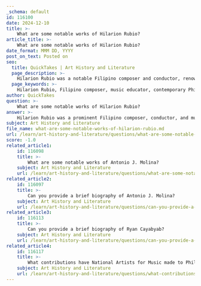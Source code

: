 ```yaml
---
_schema: default
id: 116100
date: 2024-12-10
title: >-
    What are some notable works of Hilarion Rubio?
article_title: >-
    What are some notable works of Hilarion Rubio?
date_format: MMM DD, YYYY
post_on_text: Posted on
seo:
  title: QuickTakes | Art History and Literature
  page_description: >-
    Hilarion Rubio was a notable Filipino composer and conductor, renowned for his contributions to contemporary Philippine music, including works like Pakiusap, Madaling Araw, and Hibik ng Pilipinas.
  page_keywords: >-
    Hilarion Rubio, Filipino composer, music educator, contemporary Philippine music, Pakiusap, Madaling Araw, Sakali Man, Hibik ng Pilipinas, Ano Kaya ang Kapalaran, Kundiman, ballet, chorus, orchestra, music conductor
author: QuickTakes
question: >-
    What are some notable works of Hilarion Rubio?
answer: >-
    Hilarion Rubio was a prominent Filipino composer, conductor, and music educator, known for his significant contributions to contemporary Philippine music. Some of his notable works include:\n\n1. **Pakiusap** - A composition that showcases Rubio's lyrical style.\n2. **Madaling Araw** - A piece that reflects the beauty of the early morning in the Philippines.\n3. **Sakali Man** - A work that explores themes of hope and possibility.\n4. **Hibik ng Pilipinas** - A poignant piece that resonates with national sentiment.\n5. **Ano Kaya ang Kapalaran** - A composition that delves into the uncertainties of fate.\n6. **Kundiman (Anak Dalita)** - A traditional Filipino love song that Rubio adapted, highlighting his ability to blend folk elements with contemporary styles.\n\nIn addition to these works, Rubio composed a large number of pieces for ballet, chorus, band, orchestra, and solo instruments, demonstrating his versatility as a composer. His dedication to music education and his role as a conductor for various ensembles, including the National Opera, further solidified his legacy in the Philippine music scene.
subject: Art History and Literature
file_name: what-are-some-notable-works-of-hilarion-rubio.md
url: /learn/art-history-and-literature/questions/what-are-some-notable-works-of-hilarion-rubio
score: -1.0
related_article1:
    id: 116098
    title: >-
        What are some notable works of Antonio J. Molina?
    subject: Art History and Literature
    url: /learn/art-history-and-literature/questions/what-are-some-notable-works-of-antonio-j-molina
related_article2:
    id: 116097
    title: >-
        Can you provide a brief biography of Antonio J. Molina?
    subject: Art History and Literature
    url: /learn/art-history-and-literature/questions/can-you-provide-a-brief-biography-of-antonio-j-molina
related_article3:
    id: 116113
    title: >-
        Can you provide a brief biography of Ryan Cayabyab?
    subject: Art History and Literature
    url: /learn/art-history-and-literature/questions/can-you-provide-a-brief-biography-of-ryan-cayabyab
related_article4:
    id: 116117
    title: >-
        What contributions have National Artists for Music made to Philippine music?
    subject: Art History and Literature
    url: /learn/art-history-and-literature/questions/what-contributions-have-national-artists-for-music-made-to-philippine-music
---
```


&nbsp;